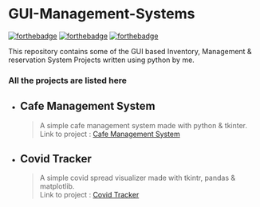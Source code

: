 # GUI-Management-Systems

[![forthebadge](https://forthebadge.com/images/badges/built-with-love.svg)](https://forthebadge.com)
[![forthebadge](https://forthebadge.com/images/badges/made-with-python.svg)](https://forthebadge.com)
[![forthebadge](https://forthebadge.com/images/badges/check-it-out.svg)](https://forthebadge.com)

This repository contains some of the GUI based Inventory, Management & reservation System Projects written using python by me.

### All the projects are listed here

* ## Cafe Management System
	> A simple cafe management system made with python & tkinter.\
	> Link to project : [Cafe Management System](https://github.com/pyGuru123/GUI-Management-Systems/tree/main/Cafe%20Management%20System)

* ## Covid Tracker
	> A simple covid spread visualizer made with tkintr, pandas & matplotlib.\
	> Link to project : [Covid Tracker](https://github.com/pyGuru123/Python-Projects/tree/master/Covid%20Tracker)